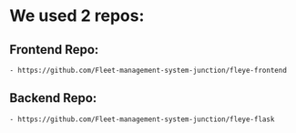 # We used 2 repos:

## Frontend Repo:
    - https://github.com/Fleet-management-system-junction/fleye-frontend
## Backend Repo:
    - https://github.com/Fleet-management-system-junction/fleye-flask
